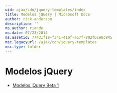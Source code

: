 ```yaml
---
uid: ajax/cdn/jquery-templates/index
title: Modelos jQuery | Microsoft Docs
author: rick-anderson
description: ''
ms.author: riande
ms.date: 07/23/2014
ms.assetid: 77431f19-f341-410f-a67f-802f6ce8c845
msc.legacyurl: /ajax/cdn/jquery-templates
msc.type: folder
---
```

<a name="jquery-templates"></a>Modelos jQuery
====================
- [Modelos jQuery Beta 1](cdnjquerytemplatesbeta1.md)
